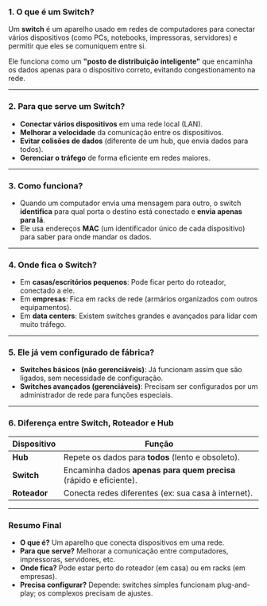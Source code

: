 ### **1. O que é um Switch?**  
Um **switch** é um aparelho usado em redes de computadores para conectar vários dispositivos (como PCs, notebooks, impressoras, servidores) e permitir que eles se comuniquem entre si.  

Ele funciona como um **"posto de distribuição inteligente"** que encaminha os dados apenas para o dispositivo correto, evitando congestionamento na rede.  

---  

### **2. Para que serve um Switch?**  
- **Conectar vários dispositivos** em uma rede local (LAN).  
- **Melhorar a velocidade** da comunicação entre os dispositivos.  
- **Evitar colisões de dados** (diferente de um hub, que envia dados para todos).  
- **Gerenciar o tráfego** de forma eficiente em redes maiores.  

---  

### **3. Como funciona?**  
- Quando um computador envia uma mensagem para outro, o switch **identifica** para qual porta o destino está conectado e **envia apenas para lá**.  
- Ele usa endereços **MAC** (um identificador único de cada dispositivo) para saber para onde mandar os dados.  

---  

### **4. Onde fica o Switch?**  
- Em **casas/escritórios pequenos**: Pode ficar perto do roteador, conectado a ele.  
- Em **empresas**: Fica em racks de rede (armários organizados com outros equipamentos).  
- Em **data centers**: Existem switches grandes e avançados para lidar com muito tráfego.  

---  

### **5. Ele já vem configurado de fábrica?**  
- **Switches básicos (não gerenciáveis)**: Já funcionam assim que são ligados, sem necessidade de configuração.  
- **Switches avançados (gerenciáveis)**: Precisam ser configurados por um administrador de rede para funções especiais.  

---  

### **6. Diferença entre Switch, Roteador e Hub**  
| Dispositivo | Função |  
|-------------|--------|  
| **Hub** | Repete os dados para **todos** (lento e obsoleto). |  
| **Switch** | Encaminha dados **apenas para quem precisa** (rápido e eficiente). |  
| **Roteador** | Conecta redes diferentes (ex: sua casa à internet). |  

---  

### **Resumo Final**  
- **O que é?** Um aparelho que conecta dispositivos em uma rede.  
- **Para que serve?** Melhorar a comunicação entre computadores, impressoras, servidores, etc.  
- **Onde fica?** Pode estar perto do roteador (em casa) ou em racks (em empresas).  
- **Precisa configurar?** Depende: switches simples funcionam plug-and-play; os complexos precisam de ajustes.  

